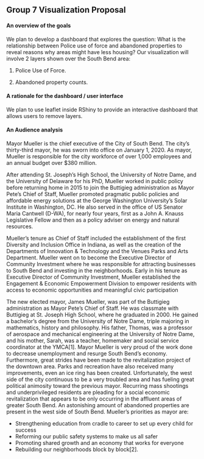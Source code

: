 ## Group 7 Visualization Proposal


#### An overview of the goals ###

We plan to develop a dashboard that explores the question:  What is the relationship between Police use of force and abandoned properties to reveal reasons why areas might have less housing?
Our visualization will involve 2 layers shown over the South Bend area:

1. Police Use of Force.

2. Abandoned property counts.

#### A rationale for the dashboard / user interface 

We plan to use leaflet inside RShiny to provide an interactive dashboard that allows users to remove layers.

#### An Audience analysis

Mayor Mueller is the chief executive of the City of South Bend. The city’s thirty-third mayor, he was sworn into office on January 1, 2020. As mayor, Mueller is responsible for the city workforce of over 1,000 employees and an annual budget over $380 million.

After attending St. Joseph’s High School, the University of Notre Dame, and the University of Delaware for his PhD, Mueller worked in public policy before returning home in 2015 to join the Buttigieg administration as Mayor Pete’s Chief of Staff, Mueller promoted pragmatic public policies and affordable energy solutions at the George Washington University’s Solar Institute in Washington, DC. He also served in the office of US Senator Maria Cantwell (D-WA), for nearly four years, first as a John A. Knauss Legislative Fellow and then as a policy adviser on energy and natural resources.

Mueller’s tenure as Chief of Staff included the establishment of the first Diversity and Inclusion Office in Indiana, as well as the creation of the Departments of Innovation & Technology and the Venues Parks and Arts Department.  Mueller went on to become the Executive Director of Community Investment where he was responsible for attracting businesses to South Bend and investing in the neighborhoods.  Early in his tenure as Executive Director of Community Investment, Mueller established the Engagement & Economic Empowerment Division to empower residents with access to economic opportunities and meaningful civic participation

The new elected mayor, James Mueller, was part of the Buttigieg administration as Mayor Pete’s Chief of Staff.  He was classmate with Buttigieg at St. Joseph High School, where he graduated in 2000.  He gained a bachelor’s degree from the University of Notre Dame, triple majoring in mathematics, history and philosophy.  His father, Thomas, was a professor of aerospace and mechanical engineering at the University of Notre Dame, and his mother, Sarah, was a teacher, homemaker and social service coordinator at the YMCA[1].  Mayor Mueller is very proud of the work done to decrease unemployment and resurge South Bend’s economy.  Furthermore, great strides have been made to the revitalization project of the downtown area.  Parks and recreation have also received many improvements, even an ice ring has been created.  Unfortunately, the west side of the city continuous to be a very troubled area and has fueling great political animosity toward the previous mayor.  Recurring mass shootings and underprivileged residents are pleading for a social economic revitalization that appears to be only occurring in the affluent areas of greater South Bend.  An astonishing amount of abandoned properties are present in the west side of South Bend.  Mueller’s priorities as mayor are:

* Strengthening education from cradle to career to set up every child for success
* Reforming our public safety systems to make us all safer
* Promoting shared growth and an economy that works for everyone
* Rebuilding our neighborhoods block by block[2].
 
 

